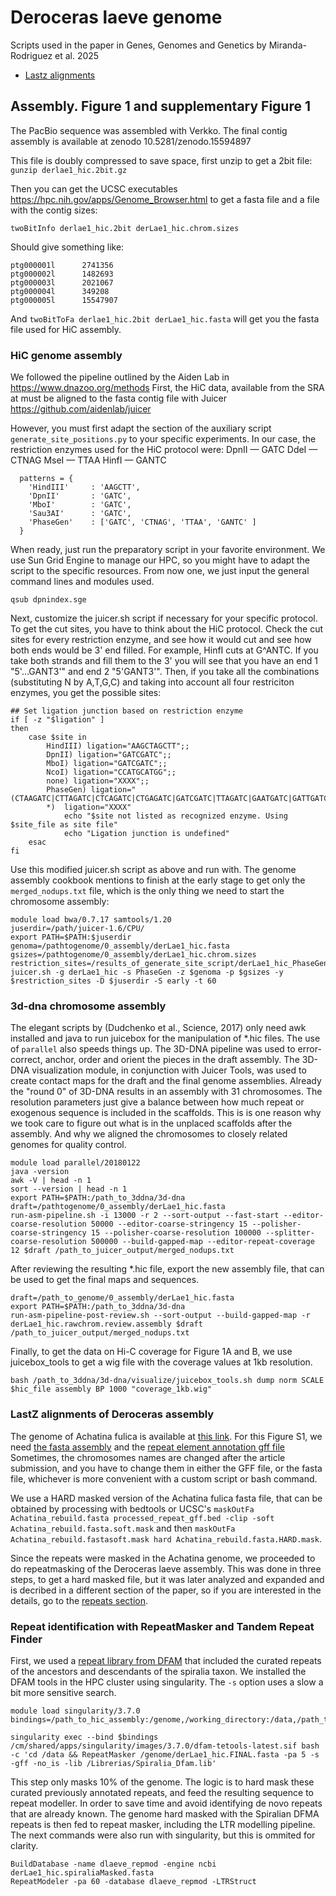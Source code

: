 # Deroceras laeve genome
Scripts used in the paper in Genes, Genomes and Genetics by Miranda-Rodriguez et al. 2025

- [Lastz alignments](#lastz-alignments-of-deroceras-assembly)
## Assembly.  Figure 1 and supplementary Figure 1
The PacBio sequence was assembled with Verkko. The final contig assembly is available at zenodo 
10.5281/zenodo.15594897

This file is doubly compressed to save space, first unzip to get a 2bit file:
`gunzip derlae1_hic.2bit.gz`

Then you can get the UCSC executables https://hpc.nih.gov/apps/Genome_Browser.html to get a fasta file and a file with the contig sizes:

`twoBitInfo derlae1_hic.2bit derLae1_hic.chrom.sizes`

Should give something like:
```
ptg000001l      2741356
ptg000002l      1482693
ptg000003l      2021067
ptg000004l      349208
ptg000005l      15547907
```
And `twoBitToFa derlae1_hic.2bit derLae1_hic.fasta` will get you the fasta file used for HiC assembly.

### HiC genome assembly
We followed the pipeline outlined by the Aiden Lab in https://www.dnazoo.org/methods
First, the HiC data, available from the SRA at must be aligned to the fasta contig file with Juicer https://github.com/aidenlab/juicer

However, you must first adapt the section of the auxiliary script `generate_site_positions.py` to your specific experiments. In our case, the restriction enzymes used for the HiC protocol were:
DpnII — GATC
DdeI — CTNAG
MseI — TTAA
HinfI — GANTC

```
  patterns = {
    'HindIII'     : 'AAGCTT',
    'DpnII'       : 'GATC',
    'MboI'        : 'GATC',
    'Sau3AI'      : 'GATC',
    'PhaseGen'    : ['GATC', 'CTNAG', 'TTAA', 'GANTC' ]
  }
```

When ready, just run the preparatory script in your favorite environment. We use Sun Grid Engine to manage our HPC, so you might have to adapt the script to the specific resources. From now one, we just input the general command lines and modules used.

`qsub dpnindex.sge`

Next, customize the juicer.sh script if necessary for your specific protocol. To get the cut sites, you have to think about the HiC protocol. Check the cut sites for every restriction enzyme, and see how it would cut and see how both ends would be 3' end filled. For example, HinfI cuts at G^ANTC. If you take both strands and fill them to the 3' you will see that you have an end 1 "5'...GANT3'" and end 2 "5'GANT3'". Then, if you take all the combinations (substituting N by A,T,G,C) and taking into account all four restriciton enzymes, you get the possible sites:

```
## Set ligation junction based on restriction enzyme
if [ -z "$ligation" ]
then
    case $site in
        HindIII) ligation="AAGCTAGCTT";;
        DpnII) ligation="GATCGATC";;
        MboI) ligation="GATCGATC";;
        NcoI) ligation="CCATGCATGG";;
        none) ligation="XXXX";;
        PhaseGen) ligation="(CTAAGATC|CTTAGATC|CTCAGATC|CTGAGATC|GATCGATC|TTAGATC|GAATGATC|GATTGATC|GACTGATC|GAGTGATC|CTAATAAG|CTTATAAG|CTCATAAG|CTGATAAG|GATCTAAG|TTATAAG|GAATTAAG|GATTTAAG|GACTTAAG|GAGTTAAG|CTAATTAG|CTTATTAG|CTCATTAG|CTGATTAG|GATCTTAG|TTATTAG|GAATTTAG|GATTTTAG|GACTTTAG|GAGTTTAG|CTAATCAG|CTTATCAG|CTCATCAG|CTGATCAG|GATCTCAG|TTATCAG|GAATTCAG|GATTTCAG|GACTTCAG|GAGTTCAG|CTAATGAG|CTTATGAG|CTCATGAG|CTGATGAG|GATCTGAG|TTATGAG|GAATTGAG|GATTTGAG|GACTTGAG|GAGTTGAG|CTAATAA|CTTATAA|CTCATAA|CTGATAA|GATCTAA|TTATAA|GAATTAA|GATTTAA|GACTTAA|GAGTTAA|CTAAAATC|CTTAAATC|CTCAAATC|CTGAAATC|GATCAATC|TTAAATC|GAATAATC|GATTAATC|GACTAATC|GAGTAATC|CTAAATTC|CTTAATTC|CTCAATTC|CTGAATTC|GATCATTC|TTAATTC|GAATATTC|GATTATTC|GACTATTC|GAGTATTC|CTAAACTC|CTTAACTC|CTCAACTC|CTGAACTC|GATCACTC|TTAACTC|GAATACTC|GATTACTC|GACTACTC|GAGTACTC|CTAAAGTC|CTTAAGTC|CTCAAGTC|CTGAAGTC|GATCAGTC|TTAAGTC|GAATAGTC|GATTAGTC|GACTAGTC|GAGTAGTC)";;
        *)  ligation="XXXX"
            echo "$site not listed as recognized enzyme. Using $site_file as site file"
            echo "Ligation junction is undefined"
    esac
fi

```

Use this modified juicer.sh script as above and run with. The genome assembly cookbook mentions to finish at the early stage to get only the `merged_nodups.txt` file, which is the only thing we need to start the chromosome assembly:

```
module load bwa/0.7.17 samtools/1.20
juserdir=/path/juicer-1.6/CPU/
export PATH=$PATH:$juserdir
genoma=/pathtogenome/0_assembly/derLae1_hic.fasta
gsizes=/pathtogenome/0_assembly/derLae1_hic.chrom.sizes
restriction_sites=/results_of_generate_site_script/derLae1_hic_PhaseGen.txt
juicer.sh -g derLae1_hic -s PhaseGen -z $genoma -p $gsizes -y $restriction_sites -D $juserdir -S early -t 60
```

### 3d-dna chromosome assembly
The elegant scripts by (Dudchenko et al., Science, 2017) only need awk installed and java to run juicebox for the manipulation of *.hic files. The use of `parallel` also speeds things up.
The 3D-DNA pipeline was used to error-correct, anchor, order and orient the pieces in the draft assembly. The 3D-DNA visualization module, in conjunction with Juicer Tools, was used to create contact maps for the draft and the final genome assemblies. 
Already the "round 0" of 3D-DNA results in an assembly with 31 chromosomes. The resolution parameters just give a balance between how much repeat or exogenous sequence is included in the scaffolds. This is is one reason why we took care to figure out what is in the unplaced scaffolds after the assembly. And why we aligned the chromosomes to closely related genomes for quality control.
```
module load parallel/20180122
java -version
awk -V | head -n 1
sort --version | head -n 1
export PATH=$PATH:/path_to_3ddna/3d-dna
draft=/pathtogenome/0_assembly/derLae1_hic.fasta
run-asm-pipeline.sh -i 13000 -r 2 --sort-output --fast-start --editor-coarse-resolution 50000 --editor-coarse-stringency 15 --polisher-coarse-stringency 15 --polisher-coarse-resolution 100000 --splitter-coarse-resolution 500000 --build-gapped-map --editor-repeat-coverage 12 $draft /path_to_juicer_output/merged_nodups.txt
```

After reviewing the resulting *.hic file, export the new assembly file, that can be used to get the final maps and sequences.
```
draft=/path_to_genome/0_assembly/derLae1_hic.fasta
export PATH=$PATH:/path_to_3ddna/3d-dna
run-asm-pipeline-post-review.sh --sort-output --build-gapped-map -r derLae1_hic.rawchrom.review.assembly $draft /path_to_juicer_output/merged_nodups.txt
```

Finally, to get the data on Hi-C coverage for Figure 1A and B, we use juicebox_tools to get a wig file with the coverage values at 1kb resolution.

```
bash /path_to_3ddna/3d-dna/visualize/juicebox_tools.sh dump norm SCALE $hic_file assembly BP 1000 "coverage_1kb.wig"
```

### LastZ alignments of Deroceras assembly

The genome of Achatina fulica is available at [this link](https://gigadb.org/dataset/100647).
For this Figure S1, we need [the fasta assembly](https://s3.ap-northeast-1.wasabisys.com/gigadb-datasets/live/pub/10.5524/100001_101000/100647/Achatina_rebuild.fasta) and the [repeat element annotation gff file](https://s3.ap-northeast-1.wasabisys.com/gigadb-datasets/live/pub/10.5524/100001_101000/100647/repeat.gff)
Sometimes, the chromosomes names are changed after the article submission, and you have to change them in either the GFF file, or the fasta file, whichever is more convenient with a custom script or bash command.

We use a HARD masked version of the Achatina fulica fasta file, that can be obtained by processing with bedtools or UCSC's `maskOutFa Achatina_rebuild.fasta processed_repeat_gff.bed -clip -soft Achatina_rebuild.fasta.soft.mask` and then `maskOutFa Achatina_rebuild.fastasoft.mask hard Achatina_rebuild.fasta.HARD.mask`.

Since the repeats were masked in the Achatina genome, we proceeded to do repeatmasking of the Deroceras laeve assembly. This was done in three steps, to get a hard masked file, but it was later analyzed and expanded and is decribed in a different section of the paper, so if you are interested in the details, go to the [repeats section](#repeat-identification-with-repeatmasker-and-tandem-repeat-finder).

### Repeat identification with RepeatMasker and Tandem Repeat Finder

First, we used a [repeat library from DFAM](https://www.dfam.org/browse?clade=2697495&clade_ancestors=true&clade_descendants=true) that included the curated repeats of the ancestors and descendants of the spiralia taxon. We installed the DFAM tools in the HPC cluster using singularity. The `-s` option uses a slow a bit more sensitive search.

```
module load singularity/3.7.0
bindings=/path_to_hic_assembly:/genome,/working_directory:/data,/path_to_dfam_library:/Libraries

singularity exec --bind $bindings /cm/shared/apps/singularity/images/3.7.0/dfam-tetools-latest.sif bash -c 'cd /data && RepeatMasker /genome/derLae1_hic.FINAL.fasta -pa 5 -s -gff -no_is -lib /Librerias/Spiralia_Dfam.lib'
```

This step only masks 10% of the genome. The logic is to hard mask these curated previously annotated repeats, and feed the resulting sequence to repeat modeller. In order to save time and avoid identifying de novo repeats that are already known. The genome hard masked with the Spiralian DFMA repeats is then fed to repeat masker, including the LTR modelling pipeline. The next commands were also run with singularity, but this is ommited for clarity.

```
BuildDatabase -name dlaeve_repmod -engine ncbi derLae1_hic.spiraliaMasked.fasta
RepeatModeler -pa 60 -database dlaeve_repmod -LTRStruct
```





